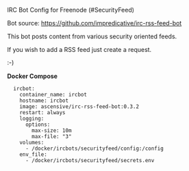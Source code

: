 IRC Bot Config for Freenode (#SecurityFeed)

Bot source: https://github.com/impredicative/irc-rss-feed-bot

This bot posts content from various security oriented feeds.

If you wish to add a RSS feed just create a request.

:-)


**Docker Compose**

```
  ircbot:
    container_name: ircbot
    hostname: ircbot
    image: ascensive/irc-rss-feed-bot:0.3.2
    restart: always
    logging:
      options:
        max-size: 10m
        max-file: "3"
    volumes:
      - /docker/ircbots/securityfeed/config:/config
    env_file:
      - /docker/ircbots/securityfeed/secrets.env
```
